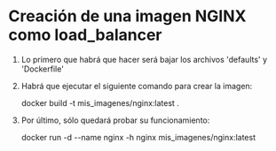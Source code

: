 # Creación de una imagen NGINX como load_balancer

1. Lo primero que habrá que hacer será bajar los archivos 'defaults' y 'Dockerfile'

2. Habrá que ejecutar el siguiente comando para crear la imagen:

   docker build -t mis_imagenes/nginx:latest .

3. Por último, sólo quedará probar su funcionamiento:

    docker run -d --name nginx -h nginx mis_imagenes/nginx:latest
